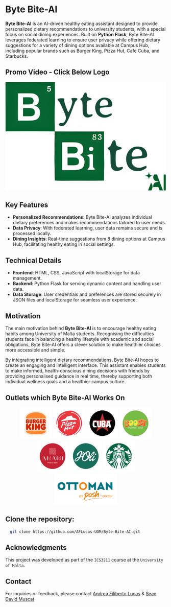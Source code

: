 # Byte Bite-AI

**Byte Bite-AI** is an AI-driven healthy eating assistant designed to provide personalized dietary recommendations to university students, with a special focus on social dining experiences. Built on **Python Flask**, Byte Bite-AI leverages federated learning to ensure user privacy while offering dietary suggestions for a variety of dining options available at Campus Hub, including popular brands such as Burger King, Pizza Hut, Cafe Cuba, and Starbucks.


## Promo Video - Click Below Logo

[![Watch the video](assets/img/BB_Logo.png)](https://youtu.be/rla5KahQGGI)

## Key Features

- **Personalized Recommendations**: Byte Bite-AI analyzes individual dietary preferences and makes recommendations tailored to user needs.
- **Data Privacy**: With federated learning, user data remains secure and is processed locally.
- **Dining Insights**: Real-time suggestions from 8 dining options at Campus Hub, facilitating healthy eating in social settings.

## Technical Details

- **Frontend**: HTML, CSS, JavaScript with localStorage for data management.
- **Backend**: Python Flask for serving dynamic content and handling user data.
- **Data Storage**: User credentials and preferences are stored securely in JSON files and localStorage for seamless user experience.

## Motivation

The main motivation behind **Byte Bite-AI** is to encourage healthy eating habits among University of Malta students. Recognising the difficulties students face in balancing a healthy lifestyle with academic and social obligations, Byte Bite-AI offers a clever solution to make healthier choices more accessible and simple.

By integrating intelligent dietary recommendations, Byte Bite-AI hopes to create an engaging and intelligent interface. This assistant enables students to make informed, health-conscious dining decisions with friends by providing personalised guidance in real time, thereby supporting both individual wellness goals and a healthier campus culture.

## Outlets which Byte Bite-AI Works On

<p align="center">
  <img src="assets/img/Outlets/BurgerKing.png" alt="Burger King" height="100"/>
  <img src="assets/img/Outlets/PizzaHut.png" alt="Pizza Hut" height="100"/>
  <img src="assets/img/Outlets/CafeCuba.png" alt="Cafe Cuba" height="100"/>
  <img src="assets/img/Outlets/Boost.png" alt="Boost" height="100"/>
  <img src="assets/img/Outlets/Amami.png" alt="Amami" height="100"/>
  <img src="assets/img/Outlets/Joli.png" alt="J'oli" height="100"/>
  <img src="assets/img/Outlets/Starbucks.png" alt="Starbucks" height="100"/>
  <img src="assets/img/Outlets/Ottoman.png" alt="Ottoman" height="100"/>
</p>

## Clone the repository:
  ```bash
    git clone https://github.com/AFLucas-UOM/Byte-Bite-AI.git
  ```

## Acknowledgments

This project was developed as part of the `ICS3211` course at the `University of Malta`.

## Contact

For inquiries or feedback, please contact [Andrea Filiberto Lucas](mailto:andrealucasmalta@gmail.com) & [Sean David Muscat](mailto:seanmuscat@outlook.com)

